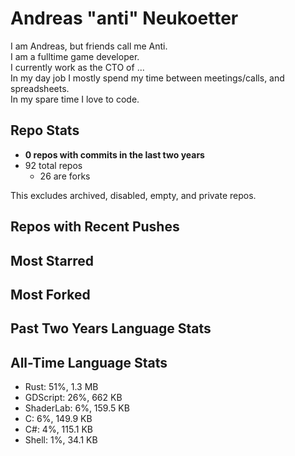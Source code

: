 
# Andreas "anti" Neukoetter

I am Andreas, but friends call me Anti.  
I am a fulltime game developer.  
I currently work as the CTO of ...  
In my day job I mostly spend my time between meetings/calls, and spreadsheets.  
In my spare time I love to code.  

## Repo Stats
- **0 repos with commits in the last two years**
- 92 total repos
  - 26 are forks

This excludes archived, disabled, empty, and private repos.

## Repos with Recent Pushes


## Most Starred


## Most Forked


## Past Two Years Language Stats


## All-Time Language Stats
- Rust: 51%, 1.3 MB
- GDScript: 26%, 662 KB
- ShaderLab: 6%, 159.5 KB
- C: 6%, 149.9 KB
- C#: 4%, 115.1 KB
- Shell: 1%, 34.1 KB

